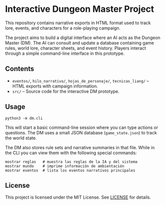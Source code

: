 # Interactive Dungeon Master Project

This repository contains narrative exports in HTML format used to track lore, events, and characters for a role-playing campaign.

The project aims to build a digital interface where an AI acts as the Dungeon Master (DM). The AI can consult and update a database containing game rules, world lore, character sheets, and event history. Players interact through a simple command-line interface in this prototype.

## Contents

- `eventos/`, `hilo_narrativo/`, `hojas_de_personaje/`, `tecnicas_liang/` – HTML exports with campaign information.
- `src/` – Source code for the interactive DM prototype.

## Usage

```
python3 -m dm.cli
```

This will start a basic command-line session where you can type actions or questions. The DM uses a small JSON database (`game_state.json`) to track the world state.

The DM also stores rule sets and narrative summaries in that file. While in the
CLI you can view them with the following special commands:

```
mostrar reglas   # muestra las reglas de la IA y del sistema
mostrar mundo    # imprime información de ambientación
mostrar eventos  # lista los eventos narrativos principales
```

## License

This project is licensed under the MIT License. See [LICENSE](LICENSE) for details.

